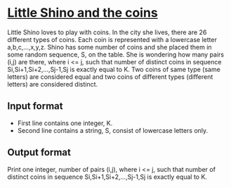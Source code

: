 # [Little Shino and the coins][link]

Little Shino loves to play with coins. In the city she lives, there are 26 different types of coins. Each coin is represented with a lowercase letter a,b,c,...,x,y,z. Shino has some number of coins and she placed them in some random sequence, S, on the table. She is wondering how many pairs (i,j) are there, where i <= j, such that number of distinct coins in sequence Si,Si+1,Si+2,...,Sj-1,Sj is exactly equal to K. Two coins of same type (same letters) are considered equal and two coins of different types (different letters) are considered distinct.

## Input format

- First line contains one integer, K.
- Second line contains a string, S, consist of lowercase letters only.

## Output format

Print one integer, number of pairs (i,j), where i <= j, such that number of distinct coins in sequence Si,Si+1,Si+2,...,Sj-1,Sj is exactly equal to K.

[link]: https://www.hackerearth.com/practice/basic-programming/implementation/basics-of-implementation/practice-problems/algorithm/little-shino-and-coins-3/
